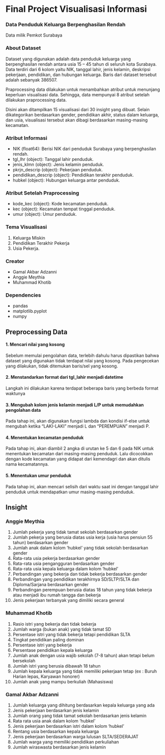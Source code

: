 # Final Project Visualisasi Informasi
### Data Penduduk Keluarga Berpenghasilan Rendah
Data milik Pemkot Surabaya

### About Dataset
Dataset yang digunakan adalah data penduduk keluarga yang berpenghasilan rendah antara usia 15 – 45 tahun di seluruh kota Surabaya. Data terdiri dari 6 kolom yaitu NIK, tanggal lahir, jenis kelamin, deskripsi pekerjaan, pendidikan, dan hubungan keluarga. Baris dari dataset tersebut adalah sebanyak 386507.

Praprocessing data dilakukan untuk menambahkan atribut untuk menunjang keperluan visualisasi data. Sehingga, data mempunyai 8 atribut setelah dilakukan praprocessing data.

Disini akan ditampilkan 15 visualisasi dari 30 insight yang dibuat. Selain dikategorikan berdasarkan gender, pendidikan akhir, status dalam keluarga, dan usia, visualisasi tersebut akan dibagi berdasarkan masing-masing kecamatan.

### Atribut Informasi
- NIK (float64): Berisi NIK dari penduduk Surabaya yang berpenghasilan rendah.
- tgl_lhr (object): Tanggal lahir penduduk.
- jenis_klmn (object): Jenis kelamin penduduk.
- pkrjn_descrip (object): Pekerjaan penduduk.
- pendidikan_descrip (object): Pendidikan terakhir penduduk.
- hubkel (object): Hubungan keluarga antar penduduk.

### Atribut Setelah Praprocessing
- kode_kec (object): Kode kecamatan penduduk.
- kec (object): Kecamatan tempat tinggal penduduk.
- umur (object): Umur penduduk.

### Tema Visualisasi
1. Keluarga Miskin
2. Pendidikan Terakhir Pekerja
3. Usia Pekerja.

### Creator
- Gamal Akbar Adzanni
- Anggie Meythia
- Muhammad Khotib

### Dependencies
- pandas
- matplotlib.pyplot
- numpy

## Preprocessing Data
#### 1. Mencari nilai yang kosong
Sebelum memulai pengolahan data, terlebih dahulu harus dipastikan bahwa dataset yang digunakan tidak terdapat nilai yang kosong. Pada pengecekan yang dilakukan, tidak ditemukan baris/sel yang kosong.
#### 2. Menstandarkan format dari tgl_lahir menjadi datetime
Langkah ini dilakukan karena terdapat beberapa baris yang berbeda format waktunya
#### 3. Mengubah kolom jenis kelamin menjadi L/P untuk memudahkan pengolahan data
Pada tahap ini, akan digunakan fungsi lambda dan kondisi if-else untuk mengubah ketika “LAKI-LAKI” menjadi L dan “PEREMPUAN” menjadi P.
#### 4. Menentukan kecamatan penduduk
Pada tahap ini, akan diambil 2 angka di urutan ke 5 dan 6 pada NIK untuk menentukan kecamatan dari masing-masing penduduk. Lalu dicocokkan dengan kode kecamatan yang didapat dari kemendagri dan akan ditulis nama kecamatannya.
#### 5. Menentukan umur penduduk
Pada tahap ini, akan mencari selisih dari waktu saat ini dengan tanggal lahir penduduk untuk mendapatkan umur masing-masing penduduk.

## Insight
### Anggie Meythia
1. Jumlah pekerja yang tidak tamat sekolah berdasarkan gender 
2. Jumlah pekerja yang berusia diatas usia kerja (usia harus pensiun 55 tahun) berdasarkan gender 
3. Jumlah anak dalam kolom ‘hubkel’ yang tidak sekolah berdasarkan gender 
4. Rata-rata usia pekerja berdasarkan gender 
5. Rata-rata usia pengangguran berdasarkan gender 
6. Rata-rata usia kepala keluarga dalam kolom ‘hubkel’ 
7. Perbandingan yang bekerja dan tidak bekerja berdasarkan gender 
8. Perbandingan yang pendidikan terakhirnya SD/SLTP/SLTA dan Diploma/Sarjana berdasarkan gender  
9. Perbandingan perempuan berusia diatas 18 tahun yang tidak bekerja atau menjadi ibu rumah tangga dan bekerja 
10. Jenis pekerjaan terbanyak yang dimiliki secara general 

### Muhammad Khotib
1. Rasio istri yang bekerja dan tidak bekerja 
2. Jumlah warga (bukan anak) yang tidak tamat SD 
3. Persentase istri yang tidak bekerja tetapi pendidikan SLTA 
4. Tingkat pendidikan paling dominan 
5. Persentase istri yang bekerja 
6. Persentase pendidikan kepala keluarga 
7. Jumlah anak dengan usia wajib sekolah (7-8 tahun) akan tetapi belum bersekolah 
8. Jumlah istri yang berusia dibawah 18 tahun  
9. Jumlah kepala keluarga yang tidak memiliki pekerjaan tetap (ex : Buruh Harian lepas, Karyawan honorer) 
10. Jumlah anak yang mampu berkuliah (Mahasiswa) 

### Gamal Akbar Adzanni
1. Jumlah keluarga yang dihitung berdasarkan kepala keluarga yang ada 
2. Jenis pekerjaan berdasarkan jenis kelamin 
3. Jumlah orang yang tidak tamat sekolah berdasarkan jenis kelamin 
4. Rata rata usia anak dalam kolom ‘hubkel’ 
5. Jenis pekerjaan berdasarkan istri dalam kolom ‘hubkel’ 
6. Rentang usia berdasarkan kepala keluarga 
7. Jenis pekerjaan berdasarkan warga lulusan SLTA/SEDERAJAT 
8. Jumlah warga yang memiliki pendidikan perkuliahan 
9. Jumlah wiraswasta berdasarkan jenis kelamin 
